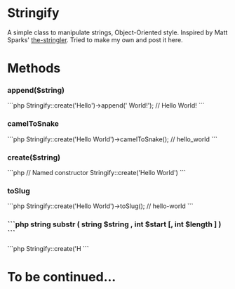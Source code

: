 # Stringify
A simple class to manipulate strings, Object-Oriented style. Inspired by Matt Sparks' <a href="https://github.com/mattsparks/the-stringler">the-stringler</a>. Tried to make my own and post it here.

# Methods
<h3>append($string)</h3>
```php
  Stringify::create('Hello')->append(' World!');
  // Hello World!
```

<h3>camelToSnake</h3>
```php
  Stringify::create('Hello World')->camelToSnake();
  // hello_world
```

<h3>create($string)</h3>
```php
  // Named constructor
  Stringify::create('Hello World')
```

<h3>toSlug</h3>
```php
  Stringify::create('Hello World')->toSlug();
  // hello-world
```

<h3>
```php
  string substr ( string $string , int $start [, int $length ] )
```
</h3>
```php
  Stringify::create('H
```

<h1>To be continued...</h1>
